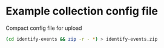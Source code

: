 
# Example collection config file

Compact config file for upload

```sh
(cd identify-events && zip -r - *) > identify-events.zip
```